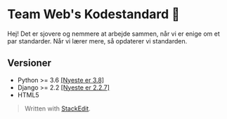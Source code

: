 
# Team Web's Kodestandard :rocket:

Hej! Det er sjovere og nemmere at arbejde sammen, når vi er enige om et par standarder. Når vi lærer mere, så opdaterer vi standarden.

## Versioner

- Python >= 3.6 [[Nyeste er 3.8]](https://docs.python.org/3/)
- Django >= 2.2 [[Nyeste er 2.2.7]](https://docs.djangoproject.com/en/2.2/)
- HTML5 


> Written with [StackEdit](https://stackedit.io/).
<!--stackedit_data:
eyJoaXN0b3J5IjpbLTgxNTIyMTk2MiwtMjA1MTY0MTg4NSw1OD
Y2MjgxOTVdfQ==
-->